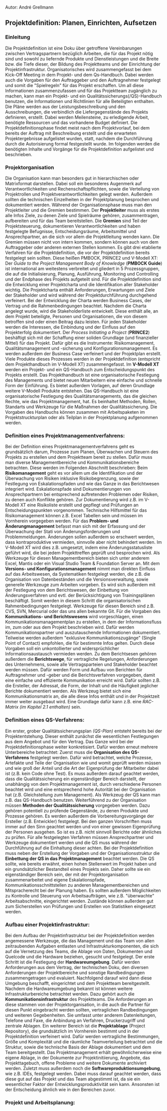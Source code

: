 Autor: André Grellmann
## Projektdefinition: Planen, Einrichten, Aufsetzen

### Einleitung
Die Projektdefinition ist eine Doku über getroffene Vereinbarungen zwischen Vertragspartnern bezüglich Arbeiten, die für das Projekt nötig sind und sowohl zu liefernde Produkte und Dienstleistungen und die Breite bzw. die Tiefe dieser, der Bildung des Projektteams und der Einrichtung der Projektinfrastruktur.
Organisatorisches wird zusammengefasst bei dem Kick-Off Meeting in dem Projekt- und dem Qs-Handbuch. Dabei werden auch die Vorgaben für den Auftraggeber und den Auftragnehmer festgelegt und somit die "Spielregeln" für das Projekt erschaffen.
Um all diese Informationen zusammenzufassen und für das Projektteam zugänglich zu machen, kann man ein Projekt- und ein Qualitätssicherungs(/QS)-Handbuch benutzen, die Informationen und Richtlinien für alle Beteiligten enthalten.
Die Pläne werden aus der Leistungsbeschreibung und den Ausschreibungen, die verbindlich die Liefergegenstände des Projekts definieren, erstellt. Dabei werden Meilensteine, zu erledigende Arbeit, benötigte Ressourcen und das vorhandene Budget definiert.
Die Projektdefinitionsphase findet meist nach dem Projektvorlauf, bei dem bereits der Auftrag mit Beschreibung erstellt und die erwarteten Projektergebnisse aufgelistet wurden, statt, nachdem die Durchführung durch die Autorisierung formal festgestellt wurde.
Im folgenden werden die benötigten Inhalte und Vorgänge für die Projektdefinition aufgelistet und beschrieben.

### Projektorganisation
Die Organisation kann man besonders gut in hierarchischen oder Matrixformat darstellen. Dabei soll ein besonderes Augenmerk auf Verantwortlichkeiten und Rechenschaftspflichten, sowie die Verteilung von Projektrollen und Projektverantwortlichkeiten gelegt werden. Außerdem sollten die technischen Einzelheiten in der Projektplanung besprochen und dokumentiert werden.
Während der Organisationsphase muss man den Projektleiter und die Gremien bestimmen. Der __Projektleiter__ muss als erstes alle Infos Ziele, zu denen Ziele und Spielräume gehören, zusammentragen, aufbereiten und für das Team bereitstellen. Die __Gremien__ sind Teil der Projektsteuerung, dokumentieren Verantwortlichkeiten und haben festgelegte Befugnisse, Entscheidungsräume, Arbeitsmittel und Ansprechpartner, an die sich vor allem die Projektleitung wenden kann. Die Gremien müssen nicht von intern kommen, sondern können auch von dem Auftraggeber oder anderen externen Stellen kommen.
Es gibt drei etablierte Verfahren für die Projektdefinition, die vor der Projektdefinition bereits festgelegt sein sollten. Diese heißen PMBOCK, PRINCE2 und V-Modell XT:
Der _Guide to the Project Management Body of Knowledge_ (__PMBOCK Guide__) ist international am weitestens verbreitet und gliedert in 5 Prozessgruppen, die auf die Initialisierung, Planung, Ausführung, Monitoring und Controlling und der Endphase des Projekts aufgeteilt sind. Für die Projektdefinition sind die Entwicklung einer Projektcharta und die Identifikation aller Stakeholder wichtig. Die Projektcharta enthält Anforderungen, Erwartungen und Ziele der Stakeholder und wird während der Projektdurchführung durchgehend verfeinert. Bei der Entwicklung der Charta werden Business Cases, der Vertrag und die Rahmenbedingungen beachtet. Nachdem die Charta angelegt wurde, wird die Stakeholderliste entwickelt. Diese enthält alle, an dem Projekt beteiligte, Personen und Organisationen, die von diesem betroffen sind oder einen Beitrag dazu leisten. Für jeden Stakeholder werden die Interessen, die Einbindung und der Einfluss auf den Projekterfolg dokumentiert.
Der _Process Initiating a Project_ (__PRINCE2__) beshäftigt sich mit der Schaffung einer soliden Grundlage (und finanzieller Mittel) für das Projekt. Dafür gibt es die Instrumente: Risikomanagement, Qualitätsmanagement und -sicherung und Konfigurationsmanagement. Es werden außerdem der Business Case verfeinert und der Projektplan erstellt. Viele Produkte dieses Prozesses werden in der Projektdefinition (entspricht dem Projekthandbuch im V-Modell XT) zusammengefasst.
Im __V-Modell XT__ werden ein Projekt- und ein QS-Handbuch zum Entscheidungspunkt des Projekts erstellt. Das Projekthandbuch ist eine organisatorische Festlegung des Managements und bietet neuen Mitarbeitern eine einfache und schnelle Form der Einführung. Es bietet außerdem Vorlagen, auf deren Grundlage weitere V-Modell Produkte entstehen. Das QS-Handbuch ist eine organisatorische Festlegung des Qualitätsmanagements, das die gleichen Rechte, wie das Projektmanagement, hat. Es beinhaltet Methoden, Rollen, Standarts und Werkzeuge für die Maßnahmen der Qualitätssicherung. Die Vorgaben des Handbuchs können zusammen mit Arbeitspaketen im Projektstruckturplan oder als Teilplan in der Projektplanung aufgenommen werden.

### Definition eines Projektmanagementverfahrens:
Bei der Definition eines Projektmanagementverfahrens geht es grundsätzlich darum, Prozesse zum Planen, Überwachen und Steuern des Projekts zu erstellen und dem Projektteam bereit zu stellen. Dafür muss man diverse Managementbereiche und Kommunikationsbereiche betrachten. Diese werden im Folgenden Abschnitt beschrieben:
Beim __Risikomanagement__ geht es vor allem um die Identifikation und der Überwachung von Risiken inklusive Risikobegrenzung, sowie der Festlegung von Eskalationspfaden und wie das Ganze in das Berichtwesen integriert wird. Eskalationspfade sind Dokumentierungen von Ansprechpartnern bei entsprechend auftretenden Problemen oder Risiken, zu denen auch Konflikte gehören. Zur Dokumentierung wird z.B. im V-Modell XT eine Risikoliste erstellt und gepflegt und Prüfungen an Entscheidungspunkten vorgenommen. Technische Hilfsmittel für das Risikomanagement können z.B. Excel Tabellen sein und müssen im Vornherein vorgegeben werden.
Für das __Problem- und Änderungmanagement__ befasst man sich mit der Erfassung und der Überwachung der Stati von Änderungsforderungen und Problemmeldungen. Änderungen sollen außerdem so erschwert werden, dass kontraproduktive vermieden, sinnvolle aber nicht behindert werden. Im V-Modell XT wird dies z.B. umgesetzt, indem eine Änderungsstatusliste geführt wird, die bei jedem Projekttreffen geprüft und besprochen wird. Als Werkzeuge für diesen Managementbereich bieten sich unter anderem Excel, Mantis oder ein Visual Studio Team & Foundation Server an.
Mit dem __Versions- und Konfigurationsmanagement__ nimmt man direkten Einfluss auf das Arbeitswesen, da Systematiken festgelegt werden, die z.B. die Organisation von Datenbeständen und die Versionsverwaltung, sowie generelle Werkzeuge zum Arbeiten vorgeben. Es wird sich außerdem mit der Festlegung von dem Berichtswesen, der Einbettung von Änderungsverfahren und evtl. der Berücksichtigung von Trainingsplänen beschäftigt. Somit werden in diesem Schritt die organisatorischen Rahmenbedingungen festgelegt. Werkzeuge für diesen Bereich sind z.B. CVS, SVN, Mercurial oder das uns allen bekannte Git.
Für die Vorgaben des __Kommunikations- und Berichtswesens__ wird vorgeschlagen, einen Kommunikationsmanagementplan zu erstellen, in dem der Informationsfluss im, zum oder aus dem Projekt beschrieben wird. Dafür werden Kommunikationspartner und auszutauschende Informationen dokumentiert. Teilweise werden außerdem "exklusive Kommunikationszugänge" (Single Point of Contact) empfohlen, die für bestimmte Infos gelten. Durch diese Vorgaben soll ein unkontollierter und widersprüchlicher Informationsaustausch vermieden werden. Zu dem Berichtsesen gehören außerdem die __Berichtswege__, für vertragliche Regelungen, Anforderungen des Unternehmens, sowie alle Vertragsparteien und Stakeholder beachtet werden müssen. Dafür werden Form und Aufbau von Berichten für Auftragnehmer und -geber und die Berichtsverfahren vorgegeben, damit eine einfache und effiziente Kommunikation erreicht wird. Dafür sollten z.B. die Ersteller, der Adressat, die Form, der Inhalt und die Häufigkeit jeglicher Berichte dokumentiert werden. Als Werkzeug bietet sich eine Kommunikationsmatrix an, die alle diese Infos enthält und in der Projektzeit immer weiter ausgebaut wird. Eine Grundlage dafür kann z.B. eine _RAC-Matrix (im Kapitel 2.1 enthalten)_ sein.

### Definition eines QS-Verfahrens:
Ein erster, grober Qualitätssicherungsplan _(QS-Plan)_ entsteht bereits bei der Projektentstehung. Dieser enthält zunächst die wesentlichen Festlegungen aus dem Angebot und für den Vertrag. Das Ganze wird bei der Projektdefinitionsphase weiter konkretisiert. Dafür werden erneut mehrere Unterbereiche betrachtet:
Zuerst muss die __Organisation des QS-Verfahrens__ festgelegt werden. Dafür wird betrachtet, welche Prozesse, Artefakte und Teile der Organisation wie und womit geprüft werden müssen und wie groß der Anteil und die Art der Eigenprüfung der Mitarbeiter dabei ist (z.B. kein Code ohne Test). Es muss außerdem darauf geachtet werden, dass die Qualitätssicherung ein eigenständiger Bereich darstellt, der unabhängig von dem Projektmanagement ist, durch verschiedene Personen beachtet wird und eine entsprechend hohe Autorität bei der Organisation hat (z.B. Gleichstellung zum Management). Als Werkzeug der QS kann man z.B. das QS-Handbuch benutzen.
Weiterführend zu der Organisation müssen __Methoden der Qualitätssicherung__ vorgegeben werden. Dazu gehören potentiell zu prüfende Gegenstände, zu denen Produkte und Prozesse gehören. Es werden außerdem die Vorbereitungsvorgänge der Ersteller (z.B. Entwickler) festgelegt. Bei den ganzen Vorschriften muss immer auf den Sinn geachtet werden und von einer gewissen Eigenprüfung der Personen ausgehen. So ist es z.B. nicht sinnvoll Berichte oder ähnliches zu prüfen. Für alle festgelegten Verfahren müssen Ansprechpartner und Werkzeuge dokumentiert werden und die QS muss während der Durchführung auf die Einhaltung dieser achten.
Bei der Projektdefinition muss neben der Erstellung der Vorgaben und der Organisationsstruktur die __Einbettung der QS in das Projektmanagement__ beachtet werden. Die QS sollte, wie bereits erwähnt, einen hohen Stellenwert im Projekt haben und ein grundsätzlicher Bestandteil eines Projekts sein. Daher sollte sie ein eigenständiger Bereich sein, der mit der Projektorganisation zusammenarbeitet und eigene Eskalationspfade, Kommunikationsschnittstellen zu anderen Managementbereichen und Mitspracherecht bei der Planung haben. Es sollten außerdem Möglichkeiten zu Kontrolle und Steuerung von Arbeitsaufträgen, wie z.B. "überwachte" Arbeitsabschnitte, eingerichtet werden. Zustände können außerdem gut zum Sicherstellen von Prüfungen und Erstellen von Statistiken eingesetzt werden.

### Aufbau einer Projektinfrastruktur:
Bei dem Aufbau der Projektinfrastruktur bei der Projektdefinition werden angemessene Werkzeuge, die das Management und das Team von allen zeitraubenden Aufgaben entlasten und Infrastrukturkomponenten, die sich auf die Vernetzung des Teams, die Ablage von Daten, Dokumenten und Quelcode und die Hardware beziehen, gesucht und festgelegt.
Der erste Schritt ist die Festlegung der __Hardwareumgebung__. Dafür werden Anforderungen aus dem Vertrag, der technischen Doku, den diversen Anforderungen der Projektbereiche und sonstige Randbedingungen zusammengetragen und evaluiert. Nachfolgend darauf wird dann diese Umgebung beschafft, eingerichtet und dem Projektteam bereitgestellt. Nachdem die Hardwareumgebung bekannt ist können weitere Infrastrukturbereiche betrachtet werden.
Dazu gehört auch die __Kommunikationsinfrastruktur__ des Projektteams. Die Anforderungen an diese stammen von der Projektorganisation, in die auch die Partner für diesen Punkt eingebracht werden sollten, vertraglichen Randbedingungen und weiteren Gegebenheiten. Sie umfasst unter anderem Datenleitungen, Telefone und Faxe, die Anbindung an Verfahren, Druckerzugriff und zentrale Ablagen.
Ein weiterer Bereich ist die __Projektablage__ (Project Repository), die grundsätzlich im Vornherein bestimmt und in der Projektdefinition verfeinert wird. Dafür werden vertragliche Bestimmungen, Größe und Komplexität und die räumliche Teamverteilung betrachtet und die Struktur, sowie die technische Basis der Ablage dokumentiert und dem Team bereitgestellt. Das Projektmanagement erhält gewöhnlicherweise eine eigene Ablage, in der Dokumente zur Projektinitiierung, Angebote, das Projekttagebuch, offene Probleme und weitere Dokumente archiviert werden.
Zuletzt muss außerdem noch die __Softwareproduktionsumgebung__, wie z.B. IDEs, festgelegt werden. Dabei muss darauf geachtet werden, dass diese gut auf das Projekt und das Team abgestimmt ist, da sie ein wesentlicher Faktor der Entwicklungsproduktivität sein kann. Ansonsten ist der Entscheidung ähnlich wie in den Bereichen zuvor.

### Projekt und Arbeitsplanung:
